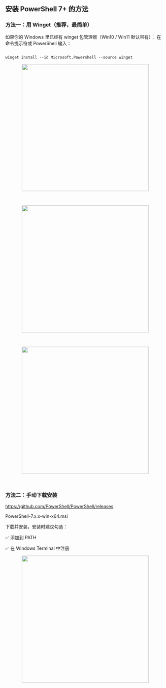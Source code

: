 ## 安装 PowerShell 7+ 的方法

### 方法一：用 Winget（推荐，最简单）

如果你的 Windows 里已经有 winget 包管理器（Win10 / Win11 默认带有）：
在命令提示符或 PowerShell 输入：

```

winget install --id Microsoft.Powershell --source winget

```

<p align="center"><img src="https://cdn.jsdelivr.net/gh/zb9678/img9@main/im3/10.03:13:18:19.png" style="width:400px;"></p><br>

<p align="center"><img src="https://cdn.jsdelivr.net/gh/zb9678/img9@main/im3/10.03:13:20:06.png" style="width:400px;"></p><br>

<p align="center"><img src="https://cdn.jsdelivr.net/gh/zb9678/img9@main/im3/10.03:13:19:32.png" style="width:400px;"></p><br>


### 方法二：手动下载安装

https://github.com/PowerShell/PowerShell/releases

PowerShell-7.x.x-win-x64.msi

下载并安装，安装时建议勾选：

✅ 添加到 PATH

✅ 在 Windows Terminal 中注册

<p align="center"><img src="https://cdn.jsdelivr.net/gh/zb9678/img9@main/im3/10.03:13:24:48.png" style="width:400px;"></p><br>